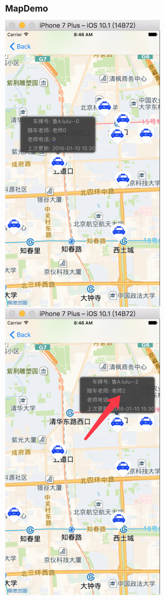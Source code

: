 # MapDemo

 ![image](https://github.com/HSFGitHub/MapDemo/raw/master/MapTest/a1.png)
 ![image](https://github.com/HSFGitHub/MapDemo/raw/master/MapTest/a2.png)
